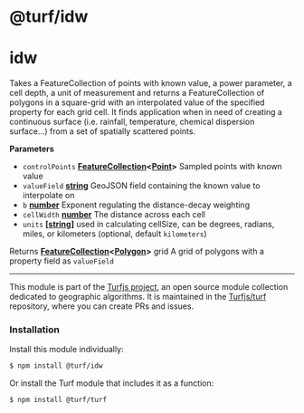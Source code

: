 # @turf/idw

# idw

Takes a FeatureCollection of points with known value, a power parameter, a cell depth, a unit of measurement
and returns a FeatureCollection of polygons in a square-grid with an interpolated value of the specified property for each grid cell.
It finds application when in need of creating a continuous surface (i.e. rainfall, temperature, chemical dispersion surface...)
from a set of spatially scattered points.

**Parameters**

-   `controlPoints` **[FeatureCollection](http://geojson.org/geojson-spec.html#feature-collection-objects)&lt;[Point](http://geojson.org/geojson-spec.html#point)>** Sampled points with known value
-   `valueField` **[string](https://developer.mozilla.org/en-US/docs/Web/JavaScript/Reference/Global_Objects/String)** GeoJSON field containing the known value to interpolate on
-   `b` **[number](https://developer.mozilla.org/en-US/docs/Web/JavaScript/Reference/Global_Objects/Number)** Exponent regulating the distance-decay weighting
-   `cellWidth` **[number](https://developer.mozilla.org/en-US/docs/Web/JavaScript/Reference/Global_Objects/Number)** The distance across each cell
-   `units` **\[[string](https://developer.mozilla.org/en-US/docs/Web/JavaScript/Reference/Global_Objects/String)]** used in calculating cellSize, can be degrees, radians, miles, or kilometers (optional, default `kilometers`)

Returns **[FeatureCollection](http://geojson.org/geojson-spec.html#feature-collection-objects)&lt;[Polygon](http://geojson.org/geojson-spec.html#polygon)>** grid A grid of polygons with a property field as `valueField`

<!-- This file is automatically generated. Please don't edit it directly:
if you find an error, edit the source file (likely index.js), and re-run
./scripts/generate-readmes in the turf project. -->

---

This module is part of the [Turfjs project](http://turfjs.org/), an open source
module collection dedicated to geographic algorithms. It is maintained in the
[Turfjs/turf](https://github.com/Turfjs/turf) repository, where you can create
PRs and issues.

### Installation

Install this module individually:

```sh
$ npm install @turf/idw
```

Or install the Turf module that includes it as a function:

```sh
$ npm install @turf/turf
```
